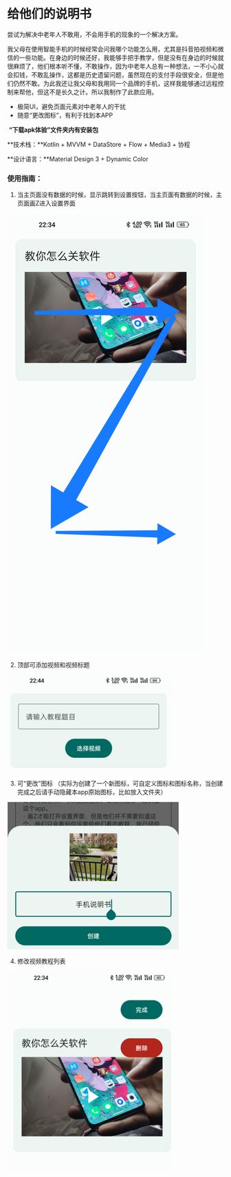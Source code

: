 # 给他们的说明书
尝试为解决中老年人不敢用，不会用手机的现象的一个解决方案。

我父母在使用智能手机的时候经常会问我哪个功能怎么用，尤其是抖音拍视频和微信的一些功能。在身边的时候还好，我能够手把手教学，但是没有在身边的时候就很麻烦了，他们根本听不懂，不敢操作，因为中老年人总有一种想法，一不小心就会扣钱，不敢乱操作，这都是历史遗留问题，虽然现在的支付手段很安全，但是他们仍然不敢。为此我还让我父母和我用同一个品牌的手机，这样我能够通过远程控制来帮他，但这不是长久之计。所以我制作了此款应用。

- 极简UI，避免页面元素对中老年人的干扰
- 随意“更改图标”，有利于找到本APP



​                                **“下载apk体验”文件夹内有安装包**



**技术栈：**Kotlin + MVVM + DataStore + Flow + Media3 + 协程

**设计语言：**Material Design 3 + Dynamic Color



### 使用指南：

1. 当主页面没有数据的时候，显示跳转到设置按钮，当主页面有数据的时候，主页面画Z进入设置界面

![image-20230325224202694](TyporaPic/image-20230325224202694.png)

2. 顶部可添加视频和视频标题

![image-20230325224526002](TyporaPic/image-20230325224526002.png)

3. 可“更改”图标  （实际为创建了一个新图标，可自定义图标和图标名称，当创建完成之后请手动隐藏本app原始图标，比如放入文件夹）

![image-20230325224546518](TyporaPic/image-20230325224546518.png)

4. 修改视频教程列表

![image-20230325224605787](TyporaPic/image-20230325224605787.png)
